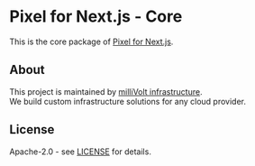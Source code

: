 # Pixel for Next.js - Core

This is the core package of [Pixel for Next.js](https://github.com/milliHQ/pixel).

## About

This project is maintained by [milliVolt infrastructure](https://milli.is).  
We build custom infrastructure solutions for any cloud provider.

## License

Apache-2.0 - see [LICENSE](https://github.com/milliHQ/pixel/tree/main/LICENSE) for details.
